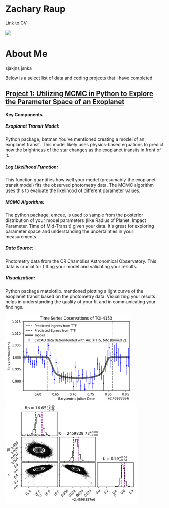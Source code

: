 # Zachary Raup

[Link to CV:](CV_Raup_Z.pdf)

<a href = "https://www.linkedin.com/in/zachary-raup-6280a3265"><img src="https://img.shields.io/badge/-LinkedIn-0072b1?&style=for-the-badge&logo=linkedin&logoColor=white" /></a>

# About Me
sjakjns jsnka

Below is a select list of data and coding projects that I have completed

## [Project 1: Utilizing MCMC in Python to Explore the Parameter Space of an Exoplanet](TOI4153.ipynb)

#### Key Components
##### Exoplanet Transit Model: 
Python package, batman,You've mentioned creating a model of an exoplanet transit. This model likely uses physics-based equations to predict how the brightness of the star changes as the exoplanet transits in front of it.

##### Log Likelihood Function: 
This function quantifies how well your model (presumably the exoplanet transit model) fits the observed photometry data. The MCMC algorithm uses this to evaluate the likelihood of different parameter values.

##### MCMC Algorithm: 
The python package, emcee, is used to sample from the posterior distribution of your model parameters (like Radius of Planet, Impact Parameter, Time of Mid-Transit) given your data. It's great for exploring parameter space and understanding the uncertainties in your measurements.

##### Data Source: 
Photometry data from the CR Chambliss Astronomical Observatory. This data is crucial for fitting your model and validating your results.

##### Visualization: 
Python package matplotlib. mentioned plotting a light curve of the exoplanet transit based on the photometry data. Visualizing your results helps in understanding the quality of your fit and in communicating your findings.


![](lightkurve.png)   ![](cornerplot.png)
